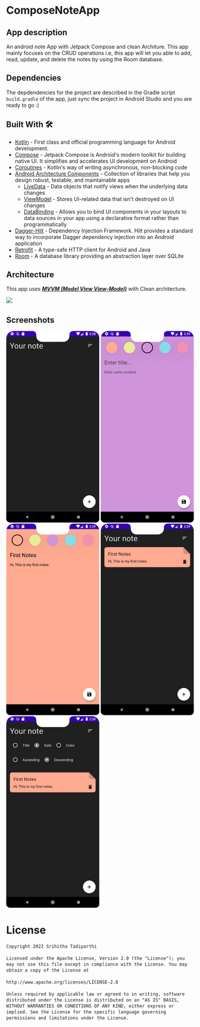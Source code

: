 # ComposeNoteApp

## App description

An android note App with Jetpack Compose and clean Architure. This app mainly focuses on the CRUD operations i.e, this app will let you able to add, read, update, and delete the notes by using the Room database.

## Dependencies
The depdendencies for the project are described in the Gradle script `build.gradle` of the app, just sync the project in Android Studio and you are ready to go :)

## Built With 🛠
- [Kotlin](https://kotlinlang.org/) - First class and official programming language for Android development.
- [Compose](https://developer.android.com/jetpack/compose) - Jetpack Compose is Android's modern toolkit for building native UI. It simplifies and accelerates UI development on Android
- [Coroutines](https://kotlinlang.org/docs/reference/coroutines-overview.html) - Kotlin's way of writing asynchronous, non-blocking code
- [Android Architecture Components](https://developer.android.com/topic/libraries/architecture) - Collection of libraries that help you design robust, testable, and maintainable apps
  - [LiveData](https://developer.android.com/topic/libraries/architecture/livedata) - Data objects that notify views when the underlying data changes
  - [ViewModel](https://developer.android.com/topic/libraries/architecture/viewmodel) - Stores UI-related data that isn't destroyed on UI changes
  - [DataBinding](https://developer.android.com/topic/libraries/data-binding) - Allows you to bind UI components in your layouts to data sources in your app using a declarative format rather than programmatically
- [Dagger-Hilt](https://developer.android.com/training/dependency-injection/hilt-android) - Dependency Injection Framework. Hilt provides a standard way to incorporate Dagger dependency injection into an Android application
- [Retrofit](https://square.github.io/retrofit/) - A type-safe HTTP client for Android and Java
- [Room](https://developer.android.com/topic/libraries/architecture/room) - A database library providing an abstraction layer over SQLite 

## Architecture
This app uses [***MVVM (Model View View-Model)***](https://developer.android.com/jetpack/docs/guide#recommended-app-arch) with Clean architecture.


![](https://developer.android.com/topic/libraries/architecture/images/final-architecture.png)

## Screenshots

<p float="middle">
    <img width="250px" src='https://github.com/Srihitha18798/ComposeNoteApp/blob/master/app/src/main/assets/a.png' />  
     <img width="250px" src='https://github.com/Srihitha18798/ComposeNoteApp/blob/master/app/src/main/assets/b.png' />    
    <img width="250px" src='https://github.com/Srihitha18798/ComposeNoteApp/blob/master/app/src/main/assets/c.png' />    
    <img width="250px" src='https://github.com/Srihitha18798/ComposeNoteApp/blob/master/app/src/main/assets/d.png' />    
    <img width="250px" src='https://github.com/Srihitha18798/ComposeNoteApp/blob/master/app/src/main/assets/e.png' />    
   
  
</p>



# License

    Copyright 2022 Srihitha Tadiparthi

    Licensed under the Apache License, Version 2.0 (the "License"); you may not use this file except in compliance with the License. You may obtain a copy of the License at

    http://www.apache.org/licenses/LICENSE-2.0

    Unless required by applicable law or agreed to in writing, software distributed under the License is distributed on an "AS IS" BASIS, WITHOUT WARRANTIES OR CONDITIONS OF ANY KIND, either express or implied. See the License for the specific language governing permissions and limitations under the License.


